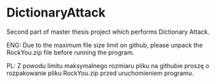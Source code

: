 # DictionaryAttack
Second part of master thesis project which performs Dictionary Attack.

ENG: Due to the maximum file size limit on github, please unpack the RockYou.zip file before running the program.

PL: Z powodu limitu maksymalnego rozmiaru pliku na githubie proszę o rozpakowanie pliku RockYou.zip przed uruchomieniem programu.
